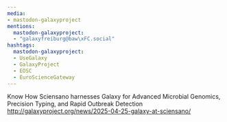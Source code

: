 ```yaml
---
media:
- mastodon-galaxyproject
mentions:
  mastodon-galaxyproject:
  - "galaxyfreiburg@baw\xFC.social"
hashtags:
  mastodon-galaxyproject:
  - UseGalaxy
  - GalaxyProject
  - EOSC
  - EuroScienceGateway
---
```

Know How Sciensano harnesses Galaxy for Advanced Microbial Genomics, Precision Typing, and Rapid Outbreak Detection
http://galaxyproject.org/news/2025-04-25-galaxy-at-sciensano/